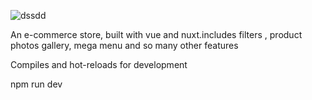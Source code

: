  ![dssdd](https://user-images.githubusercontent.com/87564823/195887917-a3af24fa-43bb-4229-bd4d-56ec0a5b7a6b.PNG)

 
An e-commerce store, built with vue and nuxt.includes filters , product photos gallery, mega menu and so many other features

Compiles and hot-reloads for development

npm run dev


 
